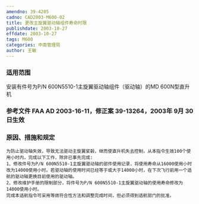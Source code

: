 ```yaml
---
amendno: 39-4205  
cadno: CAD2003-M600-02  
title: 更改主旋翼驱动轴组件寿命时限  
publishdate: 2003-10-27  
effdate: 2003-10-27  
tags: M600  
categories: 中南管理局  
author: 王敏  
---
```

  
### 适用范围  
安装有件号为P/N 600N5510-1主旋翼驱动轴组件（驱动轴）的MD 600N型直升机  
  
<!--more-->  
### 参考文件    FAA AD 2003-16-11，修正案 39-13264，2003年 9月 30日生效  
  
### 原因、措施和规定  
    为防止驱动轴失效，导致无法驱动主旋翼桨毂，继而使直升机失去控制，从本指令生效100个使用小时内，完成以下工作，除非已事先完成:  
    1、修改件号为P/N 600N5510-1主旋翼驱动轴的部件使用记录，将使用寿命从16000使用小时改为14000使用小时。若驱动轴的使用时间已经等于或大于14000小时，在下次飞行前用一个适航的驱动轴更换目前使用的驱动轴。  
    2、修改维护手册的限制部分，将件号为P/N 600N5510-1主旋翼驱动轴的使用寿命修改为14000使用小时。  
    完成本适航指令可采用等效符合性方法和调整完成时间，但必须得到适航部门的批准。  
  
